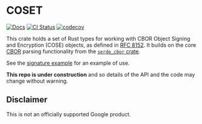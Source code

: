 # COSET

[![Docs](https://img.shields.io/badge/docs-rust-brightgreen?style=for-the-badge)](https://google.github.io/coset)
[![CI Status](https://img.shields.io/github/workflow/status/google/coset/CI?color=blue&style=for-the-badge)](https://github.com/google/coset/actions?query=workflow%3ACI)
[![codecov](https://img.shields.io/codecov/c/github/google/coset?style=for-the-badge)](https://codecov.io/gh/google/coset)

This crate holds a set of Rust types for working with CBOR Object Signing and Encryption (COSE) objects, as defined in
[RFC 8152](https://tools.ietf.org/html/rfc8152).  It builds on the core [CBOR](https://tools.ietf.org/html/rfc7049)
parsing functionality from the [`serde_cbor` crate](https://docs.rs/serde_cbor).

See the [signature example](examples/signature.rs) for an example of use.

**This repo is under construction** and so details of the API and the code may change without warning.

## Disclaimer

This is not an officially supported Google product.
